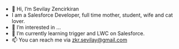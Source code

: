 - 👋 Hi, I’m Sevilay Zencirkiran
- I am a Salesforce Developer, full time mother, student, wife and cat lover. 
- 👀 I’m interested in ...
- 🌱 I’m currently learning trigger and LWC on Salesforce.
- 📫 You can reach me via zkr.sevilay@gmail.com


<!---
SevilayZkr/SevilayZkr is a ✨ special ✨ repository because its `README.md` (this file) appears on your GitHub profile.
You can click the Preview link to take a look at your changes.
--->
